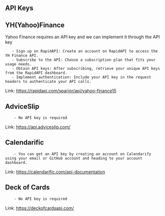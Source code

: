 
## API Keys 

## YH(Yahoo)Finance
 Yahoo Finance requires an API key and we can implement it through the API key
 ``` 
    - Sign up on RapidAPI: Create an account on RapidAPI to access the YH Finance API.
    - Subscribe to the API: Choose a subscription plan that fits your usage needs.
    - Obtain API keys: After subscribing, retrieve your unique API keys from the RapidAPI dashboard.
    - Implement authentication: Include your API key in the request headers to authenticate your API calls.
```
Link: https://rapidapi.com/sparior/api/yahoo-finance15
## AdviceSlip
```
    - No API key is required
```
Link: https://api.adviceslip.com/
## Calendarific
```
    - You can get an API key by creating an account on Calendarify using your email or GitHub account and heading to your account dashboard.
```
Link: https://calendarific.com/api-documentation
## Deck of Cards
```
    - No API key is required
```
Link: https://deckofcardsapi.com/ 

